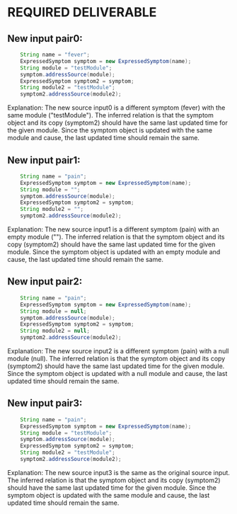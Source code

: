 # REQUIRED DELIVERABLE
## New input pair0:
```java
    String name = "fever";
    ExpressedSymptom symptom = new ExpressedSymptom(name);
    String module = "testModule";
    symptom.addressSource(module);
    ExpressedSymptom symptom2 = symptom;
    String module2 = "testModule";
    symptom2.addressSource(module2);
```
Explanation: The new source input0 is a different symptom (fever) with the same module ("testModule"). The inferred relation is that the symptom object and its copy (symptom2) should have the same last updated time for the given module. Since the symptom object is updated with the same module and cause, the last updated time should remain the same.

## New input pair1:
```java
    String name = "pain";
    ExpressedSymptom symptom = new ExpressedSymptom(name);
    String module = "";
    symptom.addressSource(module);
    ExpressedSymptom symptom2 = symptom;
    String module2 = "";
    symptom2.addressSource(module2);
```
Explanation: The new source input1 is a different symptom (pain) with an empty module (""). The inferred relation is that the symptom object and its copy (symptom2) should have the same last updated time for the given module. Since the symptom object is updated with an empty module and cause, the last updated time should remain the same.

## New input pair2:
```java
    String name = "pain";
    ExpressedSymptom symptom = new ExpressedSymptom(name);
    String module = null;
    symptom.addressSource(module);
    ExpressedSymptom symptom2 = symptom;
    String module2 = null;
    symptom2.addressSource(module2);
```
Explanation: The new source input2 is a different symptom (pain) with a null module (null). The inferred relation is that the symptom object and its copy (symptom2) should have the same last updated time for the given module. Since the symptom object is updated with a null module and cause, the last updated time should remain the same.

## New input pair3:
```java
    String name = "pain";
    ExpressedSymptom symptom = new ExpressedSymptom(name);
    String module = "testModule";
    symptom.addressSource(module);
    ExpressedSymptom symptom2 = symptom;
    String module2 = "testModule";
    symptom2.addressSource(module2);
```
Explanation: The new source input3 is the same as the original source input. The inferred relation is that the symptom object and its copy (symptom2) should have the same last updated time for the given module. Since the symptom object is updated with the same module and cause, the last updated time should remain the same.
